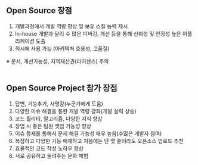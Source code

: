 ## Open Source 장점

1. 개발과정에서 개발 역량 향상 및 보유 스킬 능력 제시
2. In-house 개발과 달리 수 많은 디버깅, 개선 등을 통해 신뢰성 및 안정성 높은 어플리케이션 도출
3. 적시에 사용 가능 (아키텍쳐 효용성, 고품질)

※ 문서, 개선가능성, 지적재산권(라이센스) 주의 <br><br>


## Open Source Project 참가 장점

1. 답변, 기능추가, 사명감(누군가에게 도움)
2. 다양한 이슈 해결을 통한 개발 역량 강화(개발 실력 상승)
3. 코드 퀄리티, 알고리즘, 다양한 지식 향상
4. 창업 시 좋은 팀원 셋업 가능성 향상
5. 이슈 등재를 통해서 문제 해결 가능성 매우 높음(수많은 개발자 참여)
6. 복잡하고 다양한 기능 배재하고 처음에는 단 몇 줄이라도 오픈소스 업로드 추천
7. 효율적인 코드 작성 노하우 향상
8. 서로 공유하고 돌려주는 문화 체험
